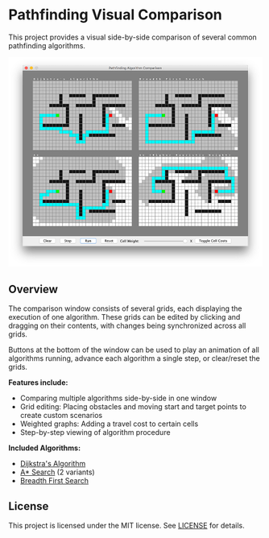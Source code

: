 # Pathfinding Visual Comparison #

This project provides a visual side-by-side comparison of several common
pathfinding algorithms.

![Pathfinding Comparison](img/example1.png)

## Overview ##
The comparison window consists of several grids, each displaying the execution
of one algorithm. These grids can be edited by clicking and dragging on their contents,
with changes being synchronized across all grids.

Buttons at the bottom of the window can be used to play an animation of all algorithms
running, advance each algorithm a single step, or clear/reset the grids.

**Features include:**

* Comparing multiple algorithms side-by-side in one window
* Grid editing: Placing obstacles and moving start and target points to create custom scenarios
* Weighted graphs: Adding a travel cost to certain cells
* Step-by-step viewing of algorithm procedure

**Included Algorithms:**

* [Dijkstra's Algorithm](https://en.wikipedia.org/wiki/Dijkstra%27s_algorithm)
* [A* Search](https://en.wikipedia.org/wiki/A*_search_algorithm) (2 variants)
* [Breadth First Search](https://en.wikipedia.org/wiki/Breadth-first_search)


## License ##
This project is licensed under the MIT license. See [LICENSE](LICENSE) for details.
